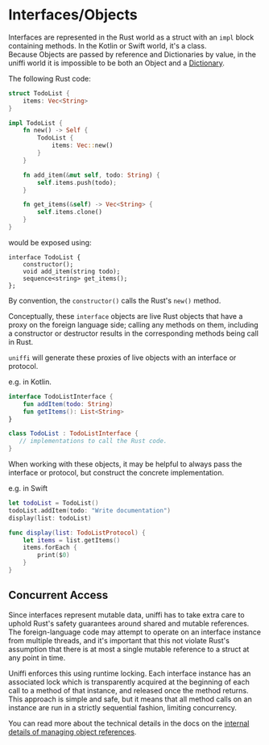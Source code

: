 # Interfaces/Objects

Interfaces are represented in the Rust world as a struct with an `impl` block containing methods. In the Kotlin or Swift world, it's a class.  
Because Objects are passed by reference and Dictionaries by value, in the uniffi world it is impossible to be both an Object and a [Dictionary](./structs.md).

The following Rust code:

```rust
struct TodoList {
    items: Vec<String>
}

impl TodoList {
    fn new() -> Self {
        TodoList {
            items: Vec::new()
        }
    }

    fn add_item(&mut self, todo: String) {
        self.items.push(todo);
    }

    fn get_items(&self) -> Vec<String> {
        self.items.clone()
    }
}
```

would be exposed using:

```idl
interface TodoList {
    constructor();
    void add_item(string todo);
    sequence<string> get_items();
};
```

By convention, the `constructor()` calls the Rust's `new()` method.

Conceptually, these `interface` objects are live Rust objects that have a proxy on the foreign language side; calling any methods on them, including a constructor or destructor results in the corresponding methods being call in Rust.

`uniffi` will generate these proxies of live objects with an interface or protocol.

e.g. in Kotlin.

```kotlin
interface TodoListInterface {
    fun addItem(todo: String)
    fun getItems(): List<String>
}

class TodoList : TodoListInterface {
   // implementations to call the Rust code.
}
```

When working with these objects, it may be helpful to always pass the interface or protocol, but construct the concrete implementation.

e.g. in Swift

```swift
let todoList = TodoList()
todoList.addItem(todo: "Write documentation")
display(list: todoList)

func display(list: TodoListProtocol) {
    let items = list.getItems()
    items.forEach {
        print($0)
    }
}
```

## Concurrent Access

Since interfaces represent mutable data, uniffi has to take extra care
to uphold Rust's safety guarantees around shared and mutable references.
The foreign-language code may attempt to operate on an interface instance
from multiple threads, and it's important that this not violate Rust's
assumption that there is at most a single mutable reference to a struct
at any point in time.

Uniffi enforces this using runtime locking. Each interface instance
has an associated lock which is transparently acquired at the beginning of each
call to a method of that instance, and released once the method returns. This
approach is simple and safe, but it means that all method calls on an instance
are run in a strictly sequential fashion, limiting concurrency.

You can read more about the technical details in the docs on the
[internal details of managing object references](../internals/object_references.md).